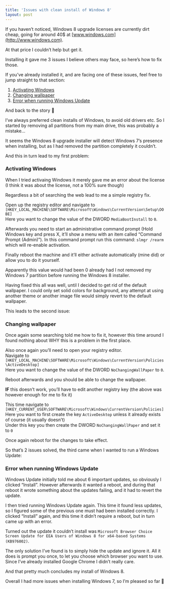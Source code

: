 ```yaml
---
title: 'Issues with clean install of Windows 8'
layout: post
---
```


If you haven’t noticed, Windows 8 upgrade licenses are currently dirt cheap, going for around 40$ at [www.windows.com](http://www.windows.com).

At that price I couldn’t help but get it.

Installing it gave me 3 issues I believe others may face, so here’s how to fix those.

If you’ve already installed it, and are facing one of these issues, feel free to jump straight to that section:

1. [Activating Windows](#activating)
2. [Changing wallpaper](#wallpaper)
3. [Error when running Windows Update](#update)

And back to the story 🙂

I’ve always preferred clean installs of Windows, to avoid old drivers etc. So I started by removing all partitions from my main drive, this was probably a mistake…

It seems the Windows 8 upgrade installer will detect Windows 7’s presence when installing, but as I had removed the partition completely it couldn’t.

And this in turn lead to my first problem:

### <a name="activating">Activating Windows</a>

When I tried activaing Windows it merely gave me an error about the license (I think it was about the license, not a 100% sure though)

Regardless a bit of searching the web lead to me a simple registry fix.

Open up the registry editor and navigate to  
`[HKEY_LOCAL_MACHINE\SOFTWARE\Microsoft\Windows\CurrentVersion\Setup\OOBE]`  
Here you want to change the value of the DWORD `MediaBootInstall` to `0`.

Afterwards you need to start an administrative command prompt (Hold Windows key and press X, it’ll show a menu with an item called “Command Prompt (Admin)”). In this command prompt run this command: `slmgr /rearm` which will re-enable activation.

Finally reboot the machine and it’ll either activate automatically (mine did) or allow you to do it yourself.

Apparently this value would had been 0 already had I not removed my Windows 7 partition before running the Windows 8 installer.

Having fixed this all was well, until I decided to get rid of the default wallpaper. I could only set solid colors for background, any attempt at using another theme or another image file would simply revert to the default wallpaper.

This leads to the second issue:

### <a name="wallpaper">Changing wallpaper</a>

Once again some searching told me how to fix it, however this time around I found nothing about WHY this is a problem in the first place.

Also once again you’ll need to open your registry editor.  
Navigate to  
`[HKEY_LOCAL_MACHINE\SOFTWARE\Microsoft\Windows\CurrentVersion\Policies\ActiveDesktop]`  
Here you want to change the value of the DWORD `NoChangingWallPaper` to `0`.

Reboot afterwards and you should be able to change the wallpaper.

**IF** this doesn’t work, you’ll have to edit another registry key (the above was however enough for me to fix it)

This time navigate to  
`[HKEY_CURRENT_USER\SOFTWARE\Microsoft\Windows\CurrentVersion\Policies]`  
Here you want to first create the key `ActiveDesktop` unless it already exists of course (it usually doesn’t)  
Under this key you then create the DWORD `NoChangingWallPaper` and set it to `0`

Once again reboot for the changes to take effect.

So that’s 2 issues solved, the third came when I wanted to run a Windows Update:

### <a name="update">Error when running Windows Update</a>

Windows Update initially told me about 6 important updates, so obviously I clicked “Install”. However afterwards it wanted a reboot, and during that reboot it wrote something about the updates failing, and it had to revert the update.

I then tried running Windows Update again. This time it found less updates, so I figured some of the previous one must had been installed correctly. I clicked “Install” again, and this time it didn’t require a reboot, but in turn came up with an error.

Turned out the update it couldn’t install was `Microsoft Browser Choice Screen Update for EEA Users of Windows 8 for x64-based Systems (KB976002)`.

The only solution I’ve found is to simply hide the update and ignore it. All it does is prompt you once, to let you choose which browser you want to use. Since I’ve already installed Google Chrome I didn’t really care.

And that pretty much concludes my install of Windows 8.

Overall I had more issues when installing Windows 7, so I’m pleased so far 🙂